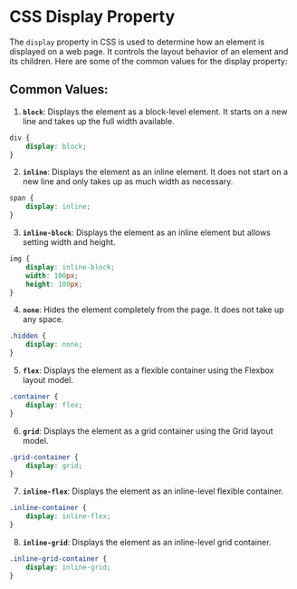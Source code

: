 # CSS Display Property
The `display` property in CSS is used to determine how an element is displayed on a web page. It controls the layout behavior of an element and its children. Here are some of the common values for the display property:

## Common Values:
1. **`block`**: Displays the element as a block-level element. It starts on a new line and takes up the full width available.
```css
div {
    display: block;
}
```

2. **`inline`**: Displays the element as an inline element. It does not start on a new line and only takes up as much width as necessary.
```css
span {
    display: inline;
}
```

3. **`inline-block`**: Displays the element as an inline element but allows setting width and height.
```css
img {
    display: inline-block;
    width: 100px;
    height: 100px;
}
```

4. **`none`**: Hides the element completely from the page. It does not take up any space.
```css
.hidden {
    display: none;
}
```

5. **`flex`**: Displays the element as a flexible container using the Flexbox layout model.
```css
.container {
    display: flex;
}
```

6. **`grid`**: Displays the element as a grid container using the Grid layout model.
```css
.grid-container {
    display: grid;
}
```

7. **`inline-flex`**: Displays the element as an inline-level flexible container.
```css
.inline-container {
    display: inline-flex;
}
```

8. **`inline-grid`**: Displays the element as an inline-level grid container.
```css
.inline-grid-container {
    display: inline-grid;
}
```
